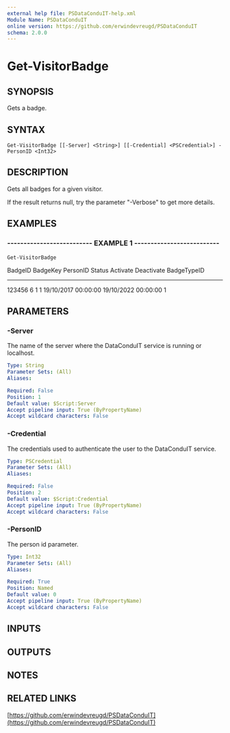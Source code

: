 ```yaml
---
external help file: PSDataConduIT-help.xml
Module Name: PSDataConduIT
online version: https://github.com/erwindevreugd/PSDataConduIT
schema: 2.0.0
---
```


# Get-VisitorBadge

## SYNOPSIS
Gets a badge.

## SYNTAX

```
Get-VisitorBadge [[-Server] <String>] [[-Credential] <PSCredential>] -PersonID <Int32>
```

## DESCRIPTION
Gets all badges for a given visitor. 

If the result returns null, try the parameter "-Verbose" to get more details.

## EXAMPLES

### -------------------------- EXAMPLE 1 --------------------------
```
Get-VisitorBadge
```

BadgeID       BadgeKey      PersonID      Status        Activate               Deactivate             BadgeTypeID
-------       --------      --------      ------        --------               ----------             -----------
123456        6             1             1             19/10/2017 00:00:00    19/10/2022 00:00:00    1

## PARAMETERS

### -Server
The name of the server where the DataConduIT service is running or localhost.

```yaml
Type: String
Parameter Sets: (All)
Aliases: 

Required: False
Position: 1
Default value: $Script:Server
Accept pipeline input: True (ByPropertyName)
Accept wildcard characters: False
```

### -Credential
The credentials used to authenticate the user to the DataConduIT service.

```yaml
Type: PSCredential
Parameter Sets: (All)
Aliases: 

Required: False
Position: 2
Default value: $Script:Credential
Accept pipeline input: True (ByPropertyName)
Accept wildcard characters: False
```

### -PersonID
The person id parameter.

```yaml
Type: Int32
Parameter Sets: (All)
Aliases: 

Required: True
Position: Named
Default value: 0
Accept pipeline input: True (ByPropertyName)
Accept wildcard characters: False
```

## INPUTS

## OUTPUTS

## NOTES

## RELATED LINKS

[https://github.com/erwindevreugd/PSDataConduIT](https://github.com/erwindevreugd/PSDataConduIT)

